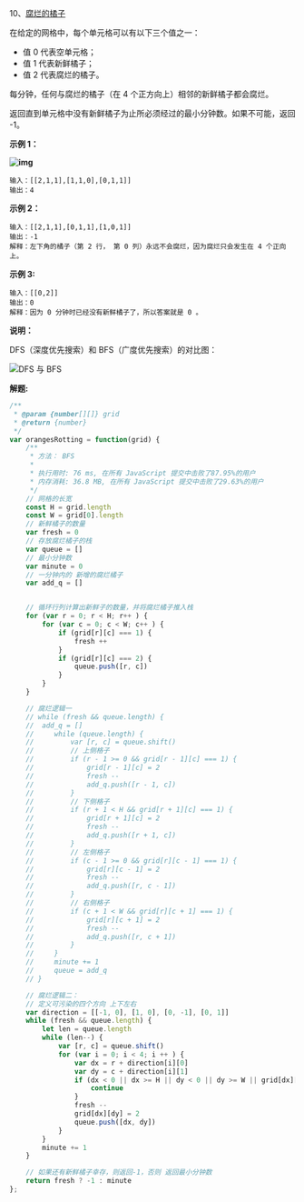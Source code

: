 10、[腐烂的橘子](https://leetcode-cn.com/problems/rotting-oranges/)

在给定的网格中，每个单元格可以有以下三个值之一：

- 值 0 代表空单元格；
- 值 1 代表新鲜橘子；
- 值 2 代表腐烂的橘子。

每分钟，任何与腐烂的橘子（在 4 个正方向上）相邻的新鲜橘子都会腐烂。

返回直到单元格中没有新鲜橘子为止所必须经过的最小分钟数。如果不可能，返回 -1。

**示例 1：**

**![img](https://assets.leetcode-cn.com/aliyun-lc-upload/uploads/2019/02/16/oranges.png)**

```
输入：[[2,1,1],[1,1,0],[0,1,1]]
输出：4
```

**示例 2：**

```
输入：[[2,1,1],[0,1,1],[1,0,1]]
输出：-1
解释：左下角的橘子（第 2 行， 第 0 列）永远不会腐烂，因为腐烂只会发生在 4 个正向上。
```

**示例 3:**

```
输入：[[0,2]]
输出：0
解释：因为 0 分钟时已经没有新鲜橘子了，所以答案就是 0 。
```

**说明：**

DFS（深度优先搜索）和 BFS（广度优先搜索）的对比图：

![DFS 与 BFS](https://pic.leetcode-cn.com/725e473003c35e3be67ac6177cc6744fa04b0466795b5e69c7d673f626206b86-file_1583293748397)

**解题:**

```js
/**
 * @param {number[][]} grid
 * @return {number}
 */
var orangesRotting = function(grid) {
    /**
     * 方法： BFS
     * 
     * 执行用时: 76 ms, 在所有 JavaScript 提交中击败了87.95%的用户
     * 内存消耗: 36.8 MB, 在所有 JavaScript 提交中击败了29.63%的用户
     */
    // 网格的长宽
    const H = grid.length
    const W = grid[0].length
    // 新鲜橘子的数量
    var fresh = 0
    // 存放腐烂橘子的栈
    var queue = []
    // 最小分钟数
    var minute = 0
    // 一分钟内的 新增的腐烂橘子
    var add_q = []


    // 循环行列计算出新鲜子的数量，并将腐烂橘子推入栈
    for (var r = 0; r < H; r++ ) {
        for (var c = 0; c < W; c++ ) {
            if (grid[r][c] === 1) {
                fresh ++
            }
            if (grid[r][c] === 2) {
                queue.push([r, c])
            }
        }
    }

    // 腐烂逻辑一
    // while (fresh && queue.length) {
    // 	add_q = []
    //     while (queue.length) {
    //         var [r, c] = queue.shift()
    //         // 上侧格子
    //         if (r - 1 >= 0 && grid[r - 1][c] === 1) {
    //             grid[r - 1][c] = 2
    //             fresh --
    //             add_q.push([r - 1, c])
    //         }
    //         // 下侧格子
    //         if (r + 1 < H && grid[r + 1][c] === 1) {
    //             grid[r + 1][c] = 2
    //             fresh --
    //             add_q.push([r + 1, c])
    //         }
    //         // 左侧格子
    //         if (c - 1 >= 0 && grid[r][c - 1] === 1) {
    //             grid[r][c - 1] = 2
    //             fresh --
    //             add_q.push([r, c - 1])
    //         }
    //         // 右侧格子
    //         if (c + 1 < W && grid[r][c + 1] === 1) {
    //             grid[r][c + 1] = 2
    //             fresh --
    //             add_q.push([r, c + 1])
    //         }
    //     }
    //     minute += 1
    //     queue = add_q
    // }

    // 腐烂逻辑二：
    // 定义可污染的四个方向 上下左右
    var direction = [[-1, 0], [1, 0], [0, -1], [0, 1]]
    while (fresh && queue.length) {
        let len = queue.length
        while (len--) {
            var [r, c] = queue.shift()
            for (var i = 0; i < 4; i ++ ) {
                var dx = r + direction[i][0]
                var dy = c + direction[i][1]
                if (dx < 0 || dx >= H || dy < 0 || dy >= W || grid[dx][dy] !== 1) {
                    continue
                }
                fresh --
                grid[dx][dy] = 2
                queue.push([dx, dy])
            }
        }
        minute += 1
    }

    // 如果还有新鲜橘子幸存，则返回-1，否则 返回最小分钟数
    return fresh ? -1 : minute
};
```
